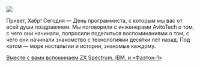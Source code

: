 <!--2025-09-13 09:12:20-->
<div class="yb">
  <div class="rss habr"><img src="https://habrastorage.org/getpro/habr/upload_files/0f2/6f1/9ea/0f26f19ea3b51a69a2a29e8e4a62d00c.jpg" /><p>Привет, Хабр! Сегодня — День программиста, с которым мы вас от всей души поздравляем. Мы поговорили с инженерами AvitoTech о том, с чего они начинали, попросили поделиться воспоминаниями о том, с чего они начинали знакомство с технологиями десятки лет назад. Под катом — море ностальгии и истории, знакомые каждому.</p> <a... <p class="titl"><a href="https://habr.com/ru/companies/avito/news/946528/?utm_source=habrahabr&utm_medium=rss&utm_campaign=946528">Вместе с вами вспоминаем ZX Spectrum, IBM, и «Фаэтон-1»</a></p></div>
</div>
